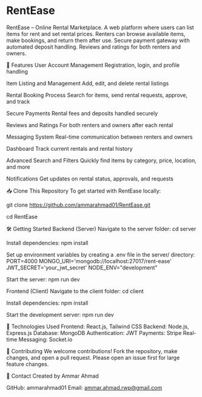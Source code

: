 # RentEase
RentEase – Online Rental Marketplace. A web platform where users can list items for rent and set rental prices. Renters can browse available items, make bookings, and return them after use. Secure payment gateway with automated deposit handling. Reviews and ratings for both renters and owners.

🚀 Features
User Account Management
Registration, login, and profile handling

Item Listing and Management
Add, edit, and delete rental listings

Rental Booking Process
Search for items, send rental requests, approve, and track

Secure Payments
Rental fees and deposits handled securely

Reviews and Ratings
For both renters and owners after each rental

Messaging System
Real-time communication between renters and owners

Dashboard
Track current rentals and rental history

Advanced Search and Filters
Quickly find items by category, price, location, and more

Notifications
Get updates on rental status, approvals, and requests

📥 Clone This Repository
To get started with RentEase locally:

git clone https://github.com/ammarahmad01/RentEase.git

cd RentEase

🛠 Getting Started
Backend (Server)
Navigate to the server folder:
cd server

Install dependencies:
npm install

Set up environment variables by creating a .env file in the server/ directory:
PORT=4000
MONGO_URI='mongodb://localhost:27017/rent-ease'
JWT_SECRET='your_jwt_secret'
NODE_ENV="development"

Start the server:
npm run dev

Frontend (Client)
Navigate to the client folder:
cd client

Install dependencies:
npm install

Start the development server:
npm run dev

📄 Technologies Used
Frontend: React.js, Tailwind CSS
Backend: Node.js, Express.js
Database: MongoDB
Authentication: JWT
Payments: Stripe
Real-time Messaging: Socket.io

🙌 Contributing
We welcome contributions! Fork the repository, make changes, and open a pull request. Please open an issue first for large feature changes.

📧 Contact
Created by Ammar Ahmad

GitHub: ammarahmad01
Email: ammar.ahmad.rwp@gmail.com
